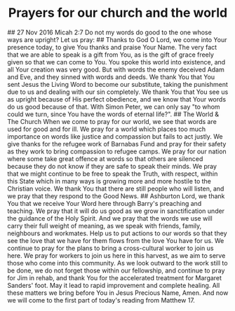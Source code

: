 <h1 style="text-align:center"> Prayers for our church and the world </h1>
## 27 Nov 2016
Micah 2:7 Do not my words do good to the one whose ways are upright?
Let us pray:
## Thanks to God
O Lord, we come into Your presence today, to give You thanks and praise Your Name. The very fact that we are able to speak is a gift from You, as is the gift of grace freely given so that we can come to You. You spoke this world into existence, and all Your creation was very good. But with words the enemy deceived Adam and Eve, and they sinned with words and deeds.
We thank You that You sent Jesus the Living Word to become our substitute, taking the punishment due to us and dealing with our sin completely. We thank You that You see us as upright because of His perfect obedience, and we know that Your words do us good because of that. With Simon Peter, we can only say "to whom could we turn, since You have the words of eternal life?".
## The World & The Church
When we come to pray for our world, we see that words are used for good and for ill. We pray for a world which places too much importance on words like justice and compassion but fails to act justly. We give thanks for the refugee work of Barnabas Fund and pray for their safety as they work to bring compassion to refugee camps. We pray for our nation where some take great offence at words so that others are silenced because they do not know if they are safe to speak their minds. We pray that we might continue to be free to speak the Truth, with respect, within this State which in many ways is growing more and more hostile to the Christian voice. We thank You that there are still people who will listen, and we pray that they respond to the Good News.
## Ashburton
Lord, we thank You that we receive Your Word here through Barry's preaching and teaching. We pray that it will do us good as we grow in sanctification under the guidance of the Holy Spirit. And we pray that the words we use will carry their full weight of meaning, as we speak with friends, family, neighbours and workmates. Help us to put actions to our words so that they see the love that we have for them flows from the love You have for us.
We continue to pray for the plans to bring a cross-cultural worker to join us here. We pray for workers to join us here in this harvest, as we aim to serve those who come into this community.
As we look outward to the work still to be done, we do not forget those within our fellowship, and continue to pray for Jim in rehab, and thank You for the accelerated treatment for Margaret Sanders' foot. May it lead to rapid improvement and complete healing.
All these matters we bring before You in Jesus Precious Name, Amen.
And now we will come to the first part of today's reading from Matthew 17.